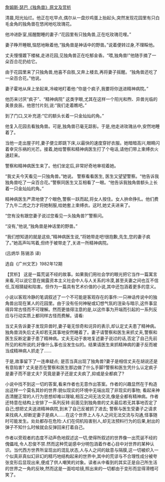 [詹姆斯·瑟巴《独角兽》原文及赏析](https://www.vrrw.net/wx/15433.html)

清晨,阳光灿烂。他正在吃早点,偶尔从一盘炒鸡蛋上抬起头,突然发现花园里有只白毛金角的独角兽在悠闲地吃玫瑰花。

他冲进卧室,摇醒酣睡的妻子:“花园里有只独角兽,正在吃玫瑰花哩。”

妻子睁开睡眼,恼怒地瞅着他,“独角兽是神话中的野兽。”说着便转过身,不理睬他。

丈夫慢慢踱下楼梯,走进花园,见独角兽正在吃郁金香。“喂,独角兽!”他随手摘了一朵百合花扔给它。

由于花园里来了只独角兽,他喜不自胜,又奔上楼去,再将妻子摇醒。“独角兽还吃了一朵百合花。”他说。

妻子霍地从床上坐起来,冷峻地盯着他:“你是个疯子,我要将你送进精神病院。”

他历来讨厌“疯子”、“精神病院” 这类字眼,尤其在这样一个阳光和煦、异兽光临的美景良辰。他思忖片刻,说:“我们走着瞧吧。”

到了门口,又补充道:“它的额头长着一只金灿灿的角。”

他复入花园去看独角兽。可是,独角兽已毫无踪影。于是,他走进玫瑰丛中,安然地睡着了。

当他一走出屋子时,妻子便立即跳下床,以最快的速度穿好衣服。她暗暗高兴,眼睛闪着幸灾乐祸的光芒。接着,她给警察和精神病医生打了个电话,请他们带上束缚衣火速赶来。

警察和精神病医生来了。他们坐定后,非常好奇地审视着她。

“我丈夫今天看见一只独角兽。”她说。 警察看看医生, 医生又望望警察。“他告诉我独角兽吃了一朵百合花。”警察同医生又互相看了一眼。“他告诉我独角兽额头上长着一只金灿灿的角。”

精神病医生严肃地使了个眼色,警察一跃而起,将女人按住。女人拚命挣扎。他们费了九牛二虎之力才将她制服,给她套上束缚衣。这时,她丈夫进来了。

“您有没有跟您妻子说过您看见一头独角兽?”警察问。

“没有,”他说,“独角兽是神话里的野兽。”

“我们想知道的就是这些,”精神病医生说,“将她带走吧!很抱歉,先生,您的妻子疯了。”她高声叫骂着,但终于被带走了,关进一所精神病院。

(吕炳华 陈锡添 译)

选自《广州文艺》1982年12期



【赏析】 这是一篇荒诞不经的故事。如果我们用社会学的眼光把它当作一篇寓言来看,可以说它意在揭露资本主义社会中人与人关系的冷漠,甚至夫妻之间也互不信任,互相猜疑和陷害。但作为一篇具有艺术价值的小说,其中还包涵着更多的意义。

小说以客观冷静的笔调叙述了一个不可能是客观存在的事件:一只神话传说中的独角兽出现在某人的花园里。由于没有任何神秘或幻想气氛的渲染与暗示,这件事显得异常古怪而不可理解。然而更值得注意的是,以这件事为开端而引起的一系列反应与行动实质上都同样古怪而费解。请看:

当丈夫告诉妻子发现异兽时,妻子毫无惊奇和诧异的表示,却认定丈夫患了精神病。独角兽消失后丈夫却若无其事地安然睡着了。妻子请警察和医生来抓丈夫,警察和医生反断定妻子患了精神病。丈夫无动于衷地复述妻子说过的话,否定了自己先前所见的和所说的,好像什么事也没发生似的。结果请医生来抓精神病的妻子反而被当成精神病人抓走了……

于是,故事留下了一连串疑点; 是否当真出现了独角兽?妻子是相信丈夫在胡说还是有意陷害? 丈夫是否在警察和医生那边做了什么手脚?警察和医生凭什么认定疯子是妻子而不是丈夫? 究竟是妻子还是丈夫疯了,抑或是全都疯了?

小说中找不到这一切的答案,看来作者也无意作出答案。作者的兴趣显然在于构造出这样一个莫名其妙的世界:貌似现实的环境中无端出现了非现实的事物; 看起来神态清醒正常的人行为思想却难以理喻,相互之间无法交流,像是全都有精神病。作者还特意在结构上安排了一系列反转:前面见到独角兽的丈夫最后若无其事地否定了自己;想把丈夫送进精神病院,到末了自己反被抓了进去; 警察与医生受妻子之请求来找病人,却断定妻子是病人……在这个世界上人与人之间无法交流与沟通,怪事随时可能发生。处处都存在危险:人们在伺机陷害别人,却无法预料行为的后果,射出的弹子不知什么时候就会反弹回来打着自己。

作者以旁观者的态度不动声色地叙述这一切,使得所叙述的世界像一出荒诞不经的傀儡戏,令人忍俊不禁.然而这种荒诞感中分明包涵着作者心目中对世界的某种认识。当代西方世界所呈现出的混乱状态,人与人之间的敌意与隔膜,这一切被织入一个似真非真似幻非幻的精巧地结构起来的世界中,其中的荒谬与不合理性成分被夸张变形后显现出来,便成了供人嘲笑的对象。读者从中看到的其实正是自己所生活的世界之一角的反映,然而这是一面哈哈镜,照出来的一切都由于变形而显得滑稽可笑了。

